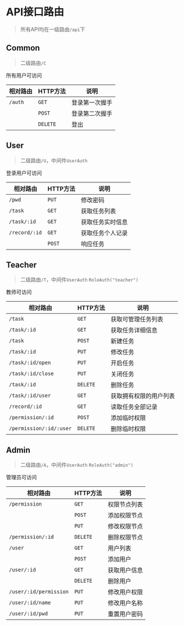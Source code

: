 # API接口路由

> 所有API均在一级路由`/api`下

## Common

> 二级路由`/C`

所有用户可访问

| 相对路由 | HTTP方法 | 说明           |
| -------- | -------- | -------------- |
| `/auth`  | `GET`    | 登录第一次握手 |
|          | `POST`   | 登录第二次握手 |
|          | `DELETE` | 登出           |

## User

> 二级路由`/U`，中间件`UserAuth`

登录用户可访问

| 相对路由      | HTTP方法 | 说明             |
| ------------- | -------- | ---------------- |
| `/pwd`        | `PUT`    | 修改密码         |
| `/task`       | `GET`    | 获取任务列表     |
| `/task/:id`   | `GET`    | 获取任务实时信息 |
| `/record/:id` | `GET`    | 获取任务个人记录 |
|               | `POST`   | 响应任务         |

## Teacher

> 二级路由`/T`，中间件`UserAuth` `RoleAuth("teacher")`

教师可访问

| 相对路由                | HTTP方法 | 说明                   |
| ----------------------- | -------- | ---------------------- |
| `/task`                 | `GET`    | 获取可管理任务列表     |
| `/task/:id`             | `GET`    | 获取任务详细信息       |
| `/task`                 | `POST`   | 新建任务               |
| `/task/:id`             | `PUT`    | 修改任务               |
| `/task/:id/open`        | `PUT`    | 开启任务               |
| `/task/:id/close`       | `PUT`    | 关闭任务               |
| `/task/:id`             | `DELETE` | 删除任务               |
| `/task/:id/user`        | `GET`    | 获取拥有权限的用户列表 |
| `/record/:id`           | `GET`    | 读取任务全部记录       |
| `/permission/:id`       | `POST`   | 添加临时权限           |
| `/permission/:id/:user` | `DELETE` | 删除临时权限           |

## Admin

> 二级路由`/A`，中间件`UserAuth` `RoleAuth("admin")`

管理员可访问

| 相对路由               | HTTP方法 | 说明           |
| ---------------------- | -------- | -------------- |
| `/permission`          | `GET`    | 权限节点列表   |
|                        | `POST`   | 添加权限节点   |
|                        | `PUT`    | 修改权限节点   |
| `/permission/:id`      | `DELETE` | 删除权限节点   |
| `/user`                | `GET`    | 用户列表       |
|                        | `POST`   | 添加用户       |
| `/user/:id`            | `GET`    | 获取用户信息   |
|                        | `DELETE` | 删除用户       |
| `/user/:id/permission` | `PUT`    | 修改用户权限   |
| `/user/:id/name`       | `PUT`    | 修改用户名称   |
| `/user/:id/pwd`        | `PUT`    | 重置用户密码   |